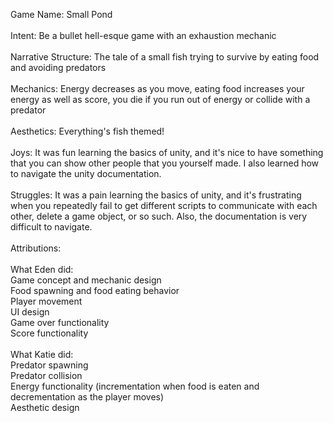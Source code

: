 Game Name: Small Pond \
\
Intent: Be a bullet hell-esque game with an exhaustion mechanic \
\
Narrative Structure: The tale of a small fish trying to survive by eating food and avoiding predators \
\
Mechanics: Energy decreases as you move, eating food increases your energy as well as score, you die if you run out of energy or collide with a predator \
\
Aesthetics: Everything's fish themed! \
\
Joys: It was fun learning the basics of unity, and it's nice to have something that you can show other people that you yourself made. I also learned how to navigate the unity documentation. \
\
Struggles: It was a pain learning the basics of unity, and it's frustrating when you repeatedly fail to get different scripts to communicate with each other, delete a game object, or so such. Also, the documentation is very difficult to navigate. \
\
Attributions: \
\
What Eden did: \
    Game concept and mechanic design \
    Food spawning and food eating behavior \
    Player movement \
    UI design \
    Game over functionality \
    Score functionality \
    \
What Katie did: \
    Predator spawning \
    Predator collision \
    Energy functionality (incrementation when food is eaten and decrementation as the player moves) \
    Aesthetic design
